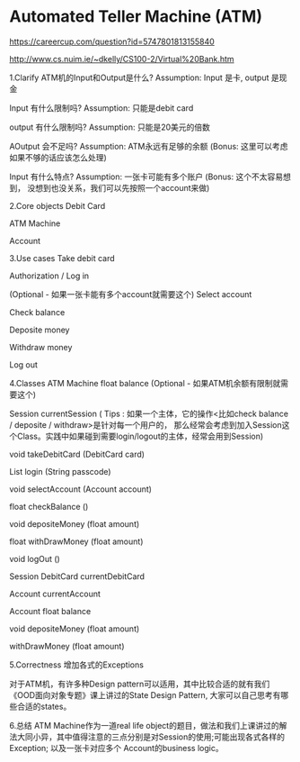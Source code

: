 # Automated Teller Machine (ATM)

https://careercup.com/question?id=5747801813155840

http://www.cs.nuim.ie/~dkelly/CS100-2/Virtual%20Bank.htm

1.Clarify
ATM机的Input和Output是什么?
Assumption: Input 是卡, output 是现金

Input 有什么限制吗?
Assumption: 只能是debit card

output 有什么限制吗?
Assumption: 只能是20美元的倍数

AOutput 会不足吗?
Assumption: ATM永远有足够的余额 (Bonus: 这里可以考虑如果不够的话应该怎么处理)

Input 有什么特点?
Assumption: 一张卡可能有多个账户 (Bonus: 这个不太容易想到， 没想到也没关系，我们可以先按照一个account来做)

2.Core objects
Debit Card

ATM Machine

Account

3.Use cases
Take debit card

Authorization / Log in

(Optional - 如果一张卡能有多个account就需要这个) Select account

Check balance

Deposite money

Withdraw money

Log out

4.Classes
ATM Machine
float balance (Optional - 如果ATM机余额有限制就需要这个)

Session currentSession ( Tips : 如果一个主体，它的操作<比如check balance / deposite / withdraw>是针对每一个用户的， 那么经常会考虑到加入Session这个Class。实践中如果碰到需要login/logout的主体，经常会用到Session)

void takeDebitCard (DebitCard card)

List login (String passcode)

void selectAccount (Account account)

float checkBalance ()

void depositeMoney (float amount)

float withDrawMoney (float amount)

void logOut ()

Session
DebitCard currentDebitCard

Account currentAccount

Account
float balance

void depositeMoney (float amount)

withDrawMoney (float amount)

5.Correctness
增加各式的Exceptions

对于ATM机，有许多种Design pattern可以适用，其中比较合适的就有我们《OOD面向对象专题》课上讲过的State Design Pattern, 大家可以自己思考有哪些合适的states。

6.总结
ATM Machine作为一道real life object的题目，做法和我们上课讲过的解法大同小异，其中值得注意的三点分别是对Session的使用;可能出现各式各样的Exception; 以及一张卡对应多个 Account的business logic。